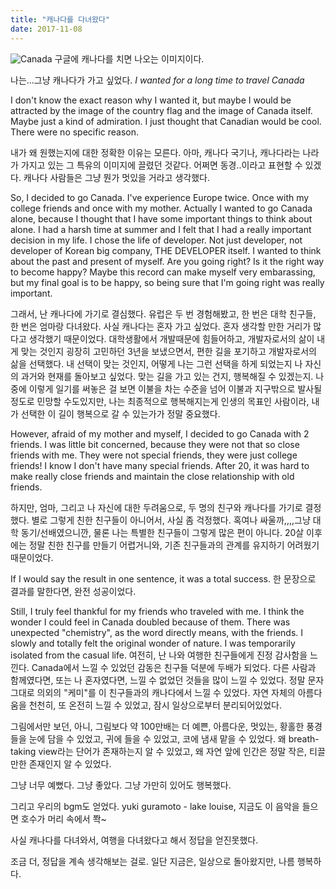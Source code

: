 ```yaml
---
title: "캐나다를 다녀왔다"
date: 2017-11-08
---
```


![Canada](https://brightcove04pmdo-a.akamaihd.net/5104226627001/5104226627001_5230047963001_5203640497001-vs.jpg?pubId=5104226627001&videoId=5203640497001)
구글에 캐나다를 치면 나오는 이미지이다.

나는...그냥 캐나다가 가고 싶었다.
*I wanted for a long time to travel Canada*

I don't know the exact reason why I wanted it, but maybe I would be attracted by the image of the country flag and the image of Canada itself. Maybe just a kind of admiration. I just thought that Canadian would be cool. There were no specific reason.

내가 왜 원했는지에 대한 정확한 이유는 모른다. 아마, 캐나다 국기나, 캐나다라는 나라가 가지고 있는 그 특유의 이미지에 끌렸던 것같다. 어쩌면 동경..이라고 표현할 수 있겠다. 캐나다 사람들은 그냥 뭔가 멋있을 거라고 생각했다.

So, I decided to go Canada. I've experience Europe twice. Once with my college friends and once with my mother. Actually I wanted to go Canada alone, because I thought that I have some important things to think about alone. I had a harsh time at summer and I felt that I had a really important decision in my life. I chose the life of developer. Not just developer, not developer of Korean big company, THE DEVELOPER itself. I wanted to think about the past and present of myself. Are you going right? Is it the right way to become happy? Maybe this record can make myself very embarassing, but my final goal is to be happy, so being sure that I'm going right was really important.

그래서, 난 캐나다에 가기로 결심했다. 유럽은 두 번 경험해봤고, 한 번은 대학 친구들, 한 번은 엄마랑 다녀왔다. 사실 캐나다는 혼자 가고 싶었다. 혼자 생각할 만한 거리가 많다고 생각했기 때문이었다. 대학생활에서 개발때문에 힘들어하고, 개발자로서의 삶이 내게 맞는 것인지 굉장히 고민하던 3년을 보냈으면서, 편한 길을 포기하고 개발자로서의 삶을 선택했다. 내 선택이 맞는 것인지, 어떻게 나는 그런 선택을 하게 되었는지 나 자신의 과거와 현재를 돌아보고 싶었다. 맞는 길을 가고 있는 건지, 행복해질 수 있겠는지. 나중에 이렇게 일기를 써놓은 걸 보면 이불을 차는 수준을 넘어 이불과 지구밖으로 발사될정도로 민망할 수도있지만, 나는 최종적으로 행복해지는게 인생의 목표인 사람이라, 내가 선택한 이 길이 행복으로 갈 수 있는가가 정말 중요했다.

However, afraid of my mother and myself, I decided to go Canada with 2 friends. I was little bit concerned, because they were not that so close friends with me. They were not special friends, they were just college friends! I know I don't have many special friends. After 20, it was hard to make really close friends and maintain the close relationship with old friends.

하지만, 엄마, 그리고 나 자신에 대한 두려움으로, 두 명의 친구와 캐나다를 가기로 결정했다. 별로 그렇게 친한 친구들이 아니어서, 사실 좀 걱정했다. 혹여나 싸울까,,,,그냥 대학 동기/선배였으니깐, 물론 나는 특별한 친구들이 그렇게 많은 편이 아니다. 20살 이후에는 정말 친한 친구를 만들기 어렵거니와, 기존 친구들과의 관계를 유지하기 어려웠기 때문이었다.

If I would say the result in one sentence, it was a total success.
한 문장으로 결과를 말한다면, 완전 성공이었다.

Still, I truly feel thankful for my friends who traveled with me. I think the wonder I could feel in Canada doubled because of them. There was unexpected "chemistry", as the word directly means, with the friends. I slowly and totally felt the original wonder of nature. I was temporarily isolated from the casual life.
여전히, 난 나와 여행한 친구들에게 진정 감사함을 느낀다. Canada에서 느낄 수 있었던 감동은 친구들 덕분에 두배가 되었다. 다른 사람과 함께였다면, 또는 나 혼자였다면, 느낄 수 없었던 것들을 많이 느낄 수 있었다. 정말 문자 그대로 의외의 "케미"를 이 친구들과의 캐나다에서 느낄 수 있었다. 자연 자체의 아름다움을 천천히, 또 온전히 느낄 수 있었고, 잠시 일상으로부터 분리되어있었다.

그림에서만 보던, 아니, 그림보다 약 100만배는 더 예쁜, 아름다운, 멋있는, 황홀한 풍경들을 눈에 담을 수 있었고, 귀에 들을 수 있었고, 코에 냄새 맡을 수 있었다. 왜 breath-taking view라는 단어가 존재하는지 알 수 있었고, 왜 자연 앞에 인간은 정말 작은, 티끌만한 존재인지 알 수 있었다.

그냥 너무 예뻤다.
그냥 좋았다.
그냥 가만히 있어도 행복했다.

그리고 우리의 bgm도 얻었다. yuki guramoto - lake louise, 지금도 이 음악을 들으면 호수가 머리 속에서 쫙~

사실 캐나다를 다녀와서, 여행을 다녀왔다고 해서 정답을 얻진못했다.

조금 더, 정답을 계속 생각해보는 걸로. 일단 지금은, 일상으로 돌아왔지만, 나름 행복하다.
